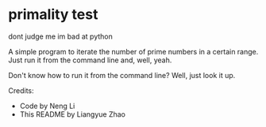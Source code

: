 # primality test

dont judge me im bad at python

A simple program to iterate the number of prime numbers in a certain range. Just run it from the command line and, well, yeah.

Don't know how to run it from the command line? Well, just look it up.

Credits:
- Code by Neng Li
- This README by Liangyue Zhao
